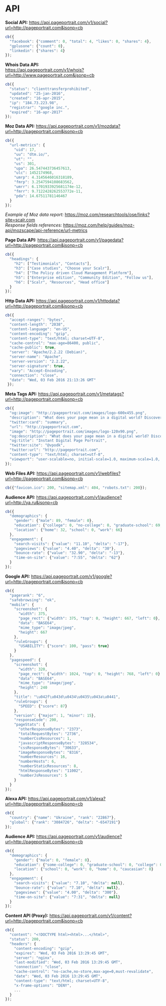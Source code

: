 # API

**Social API:** 
https://api.pageportrait.com/v1/social?url=http://pageportrait.com&jsonp=cb
```javascript
cb({
  "facebook": {"comment": 0, "total": 4, "likes": 0, "shares": 4},
  "gplusone": {"count": 0},
  "linkedin": {"shares": 4}
});
```

**Whois Data API:**  
https://api.pageportrait.com/v1/whois?url=http://www.pageportrait.com&jsonp=cb
```javascript
cb({
  "status": "clienttransferprohibited",
  "updated": "25-jan-2016",
  "created": "16-apr-2015",
  "ip": "184.73.223.98",
  "registrar": "google inc.",
  "expired": "16-apr-2017"
});
```

**Moz Data API:**
https://api.pageportrait.com/v1/mozdata?url=http://pageportrait.com&jsonp=cb
```javascript
cb({
  "url-metrics": {
    "uid": 17,
    "uu": "dtm.io/",
    "ut": "",
    "us": 301,
    "upa": 26.547443736457613,
    "ulc": 1452174968,
    "umrp": 4.3145646016318189,
    "fmrp": 3.2547594108683562,
    "umrr": 6.1701933925681174e-12,
    "fmrr": 9.7122428262553772e-11,
    "pda": 14.67511781146467
  }
});
```
*Example of Moz data report:* https://moz.com/researchtools/ose/links?site=scalr.com  
*Response fields references:* https://moz.com/help/guides/moz-api/mozscape/api-reference/url-metrics



**Page Data API:**
https://api.pageportrait.com/v1/pagedata?url=http://pageportrait.com&jsonp=cb
```javascript
cb({
  "headings": {
    "h2": ["Testimonials", "Contacts"],
    "h3": ["Case studies", "Choose your Scalr"],
    "h4": ["The Policy driven Cloud Management Platform"],
    "h5": ["Enterprise edition", "Community Edition", "Follow us"],
    "h6": ["Scalr", "Resources", "Head office"]
  }
});
```

**Http Data API:**
https://api.pageportrait.com/v1/httpdata?url=http://pageportrait.com&jsonp=cb
```javascript
cb({
  "accept-ranges": "bytes",
  "content-length": "2038",
  "content-language": "en-US",
  "content-encoding": "gzip",
  "content-type": "text/html; charset=UTF-8",
  "cache-control": "max-age=86400, public",
  "cache-public": true,
  "server": "Apache/2.2.22 (Debian)",
  "server-name": "Apache",
  "server-version": "2.2.22",
  "server-signature": true,
  "vary": "Accept-Encoding",
  "connection": "close",
  "date": "Wed, 03 Feb 2016 21:13:26 GMT"
 });
```

**Meta Tags API:**
https://api.pageportrait.com/v1/metatags?url=http://pageportrait.com&jsonp=cb
```javascript
cb({
  "og:image": "http://pageportrait.com/images/logo-600x455.png",
  "description": "What does your page mean in a digital world? Discover your digital page portrait.",
  "twitter:card": "summary",
  "url": "http://pageportrait.com",
  "image": "http://pageportrait.com/images/logo-120x90.png",
  "og:description": "What does your page mean in a digital world? Discover your digital page portrait.",
  "og:title": "Instant Digital Page Portrait",
  "twitter:site": "@vpodk",
  "twitter:url": "http://pageportrait.com",
  "content-type": "text/html; charset=utf-8",
  "viewport": "user-scalable=no, initial-scale=1.0, maximum-scale=1.0, width=device-width"
});
```

**Web Files API:**
https://api.pageportrait.com/v1/webfiles?url=http://pageportrait.com&jsonp=cb
```javascript
cb({"favicon.ico": 200, "sitemap.xml": 404, "robots.txt": 200});
```

**Audience API:**
https://api.pageportrait.com/v1/audience?url=http://ya.ru&jsonp=cb
```javascript
cb({
  "demographics": {
    "gender": {"male": 89, "female": 0},
    "education": {"college": 0, "no-college": 0, "graduate-school": 69, "some-college": 0},
    "location": {"home": 32, "school": 0, "work": 66}
  },
  "engagement": {
    "search-visits": {"value": "11.10", "delta": "-17"},
    "pageviews": {"value": "4.40", "delta": "30"},
    "bounce-rate": {"value": "32.90", "delta": "-13"},
    "time-on-site": {"value": "7:55", "delta": "62"}
  }
});
```

**Google API:**
https://api.pageportrait.com/v1/google?url=http://pageportrait.com&jsonp=cb
```javascript
cb({
  "pagerank": "6",
  "safebrowsing": "ok",
  "mobile": {
    "screenshot": {
      "width": 375,
      "page_rect": {"width": 375, "top": 0, "height": 667, "left": 0},
      "data": "BASE64",
      "mime_type": "image/jpeg",
      "height": 667
    },
    "ruleGroups": {
      "USABILITY": {"score": 100, "pass": true}
    }
  },
  "pagespeed": {
    "screenshot": {
      "width": 320,
      "page_rect": {"width": 1024, "top": 0, "height": 768, "left": 0},
      "data": "BASE64",
      "mime_type": "image/jpeg",
      "height": 240
    },
    "title": "\u042f\u043d\u0434\u0435\u043a\u0441",
    "ruleGroups": {
      "SPEED": {"score": 87}
    },
    "version": {"major": 1, "minor": 15},
    "responseCode": 200,
    "pageStats": {
      "otherResponseBytes": "2373",
      "totalRequestBytes": "2736",
      "numberCssResources": 1,
      "javascriptResponseBytes": "328534",
      "cssResponseBytes": "30633",
      "imageResponseBytes": "8316",
      "numberResources": 16,
      "numberHosts": 6,
      "numberStaticResources": 8,
      "htmlResponseBytes": "11002",
      "numberJsResources": 5
    }
  }
});
```

**Alexa API:**
https://api.pageportrait.com/v1/alexa?url=http://pageportrait.com&jsonp=cb
```javascript
cb({
  "country": {"name": "Ukraine", "rank": "22867"},
  "global": {"rank": "3084726", "delta": "-6547191"}
});
```

**Audience API:**
https://api.pageportrait.com/v1/audience?url=http://pageportrait.com&jsonp=cb
```javascript
cb({
  "demographics": {
    "gender": {"male": 0, "female": 0},
    "education": {"some-college": 0, "graduate-school": 0, "college": 0, "no-college": 0},
    "location": {"school": 0, "work": 0, "home": 0, "caucasian": 0}
  },
  "engagement": {
    "search-visits": {"value": "7.10", "delta": null},
    "bounce-rate": {"value": "7.10", "delta": null},
    "pageviews": {"value": "4.00", "delta": "300"},
    "time-on-site": {"value": "7:31", "delta": null}
  }
});
```

**Content API (Proxy):**
https://api.pageportrait.com/v1/content?url=http://pageportrait.com&jsonp=cb
```javascript
cb({
  "content": "<!DOCTYPE html><html>...</html>",
  "status": 200,
  "headers": {
    "content-encoding": "gzip",
    "expires": "Wed, 03 Feb 2016 13:29:45 GMT",
    "server": "nginx",
    "last-modified": "Wed, 03 Feb 2016 13:29:45 GMT",
    "connection": "close",
    "cache-control": "no-cache,no-store,max-age=0,must-revalidate",
    "date": "Wed, 03 Feb 2016 13:29:45 GMT",
    "content-type": "text/html; charset=UTF-8",
    "x-frame-options": "DENY",
    ...
  }
});
```
